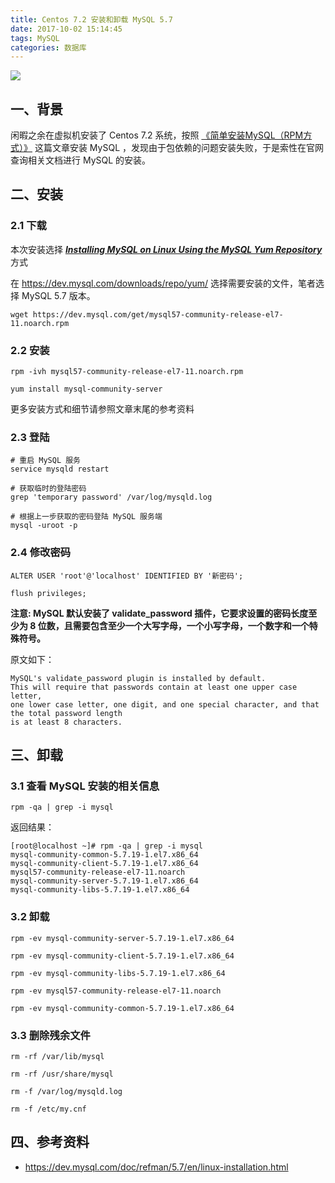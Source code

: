 ```yaml
---
title: Centos 7.2 安装和卸载 MySQL 5.7
date: 2017-10-02 15:14:45
tags: MySQL
categories: 数据库
---
```

![](http://ow97db1io.bkt.clouddn.com/mysql-1.jpg)


## 一、背景
闲暇之余在虚拟机安装了 Centos 7.2 系统，按照 [《简单安装MySQL（RPM方式）》](http://www.cnblogs.com/moonlightL/p/7265595.html) 这篇文章安装 MySQL ，发现由于包依赖的问题安装失败，于是索性在官网查询相关文档进行 MySQL 的安装。

## 二、安装

### 2.1 下载
本次安装选择 ***[Installing MySQL on Linux Using the MySQL Yum Repository](https://dev.mysql.com/doc/refman/5.7/en/linux-installation-yum-repo.html)*** 方式

在 <https://dev.mysql.com/downloads/repo/yum/> 选择需要安装的文件，笔者选择 MySQL 5.7 版本。

```
wget https://dev.mysql.com/get/mysql57-community-release-el7-11.noarch.rpm
```

<!-- more -->

### 2.2 安装

```
rpm -ivh mysql57-community-release-el7-11.noarch.rpm

yum install mysql-community-server
```

更多安装方式和细节请参照文章末尾的参考资料

### 2.3 登陆

```
# 重启 MySQL 服务
service mysqld restart

# 获取临时的登陆密码
grep 'temporary password' /var/log/mysqld.log

# 根据上一步获取的密码登陆 MySQL 服务端
mysql -uroot -p

```


### 2.4 修改密码

```
ALTER USER 'root'@'localhost' IDENTIFIED BY '新密码';

flush privileges;
```

**注意: MySQL 默认安装了 validate_password 插件，它要求设置的密码长度至少为 8 位数，且需要包含至少一个大写字母，一个小写字母，一个数字和一个特殊符号。**

原文如下：

```
MySQL's validate_password plugin is installed by default. 
This will require that passwords contain at least one upper case letter, 
one lower case letter, one digit, and one special character, and that the total password length
is at least 8 characters.
```

## 三、卸载

### 3.1 查看 MySQL 安装的相关信息

```
rpm -qa | grep -i mysql
```

返回结果：

```
[root@localhost ~]# rpm -qa | grep -i mysql
mysql-community-common-5.7.19-1.el7.x86_64
mysql-community-client-5.7.19-1.el7.x86_64
mysql57-community-release-el7-11.noarch
mysql-community-server-5.7.19-1.el7.x86_64
mysql-community-libs-5.7.19-1.el7.x86_64
```

### 3.2 卸载

```
rpm -ev mysql-community-server-5.7.19-1.el7.x86_64

rpm -ev mysql-community-client-5.7.19-1.el7.x86_64

rpm -ev mysql-community-libs-5.7.19-1.el7.x86_64

rpm -ev mysql57-community-release-el7-11.noarch

rpm -ev mysql-community-common-5.7.19-1.el7.x86_64
```

### 3.3 删除残余文件

```
rm -rf /var/lib/mysql

rm -rf /usr/share/mysql

rm -f /var/log/mysqld.log

rm -f /etc/my.cnf
```

## 四、参考资料
* <https://dev.mysql.com/doc/refman/5.7/en/linux-installation.html>
